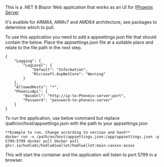 This is a .NET 8 Blazor Web application that works as an UI for ([Phoenix Server](https://phoenix.acinq.co/server)

It's avalible for ARM64, ARMv7 and AMD64 architecture, see packages to determine which to pull.

To use this application you need to add a appsettings.json file that should contain the below.
Place the appsettings.json file at a suitable place and relate to the file path in the next step.
```
{
    "Logging": {
        "LogLevel": {
            "Default": "Information",
            "Microsoft.AspNetCore": "Warning"
        }
    },
    "AllowedHosts": "*",
    "PhoenixApi": {
        "BaseUrl": "http://ip-to-Phoneix-server:port",
        "Password": "password-to-phoneix-server"
    }
}
```
To run the application, use below command but replace /path/on/host/appsettings.json with the path to your appsettings.json
```
**Example to run. Change according to version and hash**
docker run -v /path/on/host/appsettings.json:/app/appsettings.json -p 5799:5799 docker pull docker pull ghcr.io/hodladi/hodladiwallet/hodlwallet:main-caxxxx-axxxx
```
This will start the container and the application will listen to port 5799 in a browser.
